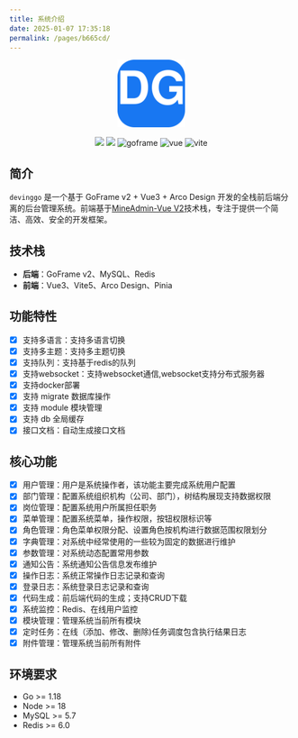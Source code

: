 ```yaml
---
title: 系统介绍
date: 2025-01-07 17:35:18
permalink: /pages/b665cd/
---
```

<p align="center">
  <img src="/img/logo.svg" width="120" />
</p>
<p align="center">
 <img src="https://svg.hamm.cn/badge.svg?key=License&value=Apache-2.0" />
  <img src="https://svg.hamm.cn/badge.svg?key=Version&value=1.0.0%20LTS" />
	<img src="https://img.shields.io/badge/goframe-2.8-green" alt="goframe">
	<img src="https://img.shields.io/badge/vue.js-vue3.4-green" alt="vue">
	<img src="https://img.shields.io/badge/vite-%3E5.1.4-yellow" alt="vite">
</p>

## 简介

`devinggo` 是一个基于 GoFrame v2 + Vue3 + Arco Design 开发的全栈前后端分离的后台管理系统。前端基于[MineAdmin-Vue V2](https://github.com/mineadmin/MineAdmin-Vue)技术栈，专注于提供一个简洁、高效、安全的开发框架。

## 技术栈

- **后端**：GoFrame v2、MySQL、Redis
- **前端**：Vue3、Vite5、Arco Design、Pinia

## 功能特性
- [x] 支持多语言：支持多语言切换
- [x] 支持多主题：支持多主题切换
- [x] 支持队列：支持基于redis的队列
- [x] 支持websocket：支持websocket通信,websocket支持分布式服务器
- [x] 支持docker部署
- [x] 支持 migrate 数据库操作
- [x] 支持 module 模块管理
- [x] 支持 db 全局缓存
- [x] 接口文档：自动生成接口文档

## 核心功能

- [x] 用户管理：用户是系统操作者，该功能主要完成系统用户配置
- [x] 部门管理：配置系统组织机构（公司、部门），树结构展现支持数据权限
- [x] 岗位管理：配置系统用户所属担任职务
- [x] 菜单管理：配置系统菜单，操作权限，按钮权限标识等
- [x] 角色管理：角色菜单权限分配、设置角色按机构进行数据范围权限划分
- [x] 字典管理：对系统中经常使用的一些较为固定的数据进行维护
- [x] 参数管理：对系统动态配置常用参数
- [x] 通知公告：系统通知公告信息发布维护
- [x] 操作日志：系统正常操作日志记录和查询
- [x] 登录日志：系统登录日志记录和查询
- [x] 代码生成：前后端代码的生成；支持CRUD下载
- [x] 系统监控：Redis、在线用户监控
- [x] 模块管理：管理系统当前所有模块
- [x] 定时任务：在线（添加、修改、删除)任务调度包含执行结果日志
- [x] 附件管理：管理系统当前所有附件

## 环境要求

- Go >= 1.18
- Node >= 18
- MySQL >= 5.7
- Redis >= 6.0
